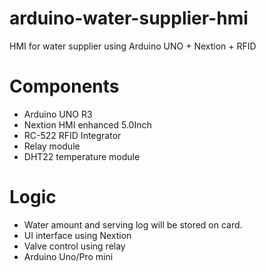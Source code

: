 # arduino-water-supplier-hmi
 HMI for water supplier using Arduino UNO + Nextion + RFID

# Components
- Arduino UNO R3 
- Nextion HMI enhanced 5.0Inch
- RC-522 RFID Integrator
- Relay module
- DHT22 temperature module

# Logic
- Water amount and serving log will be stored on card.
- UI interface using Nextion
- Valve control using relay
- Arduino Uno/Pro mini
